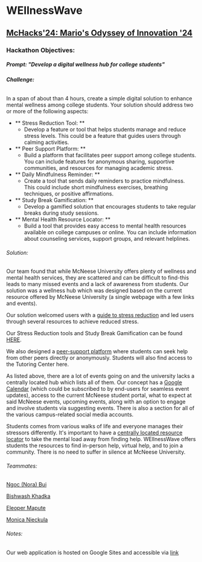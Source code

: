 # WEllnessWave

## [McHacks&#39;24: Mario&#39;s Odyssey of Innovation &#39;24](https://mchacksnsbe.devpost.com/?ref_feature=challenge&ref_medium=your-open-hackathons&ref_content=Upcoming)

### Hackathon Objectives:

##### Prompt: "Develop a digital wellness hub for college students"

###### **Challenge:**

In a span of about than 4 hours, create a simple digital solution to enhance mental wellness among college students. Your solution should address two or more of the following aspects:

* ** Stress Reduction Tool: **
  * Develop a feature or tool that helps students manage and reduce stress levels. This could be a feature that guides users through calming activities.
* ** Peer Support Platform: **
  * Build a platform that facilitates peer support among college students. You can include features for anonymous sharing, supportive communities, and resources for managing academic stress.
* ** Daily Mindfulness Reminder: **
  * Create a tool that sends daily reminders to practice mindfulness. This could include short mindfulness exercises, breathing techniques, or positive affirmations.
* ** Study Break Gamification: **
  * Develop a gamified solution that encourages students to take regular breaks during study sessions.
* ** Mental Health Resource Locator: **
  * Build a tool that provides easy access to mental health resources available on college campuses or online. You can include information about counseling services, support groups, and relevant helplines.

###### Solution:

Our team found that while McNeese University offers plenty of wellness and mental health services, they are scattered and can be difficult to find-this leads to many missed events and a lack of awareness from students. Our solution was a wellness hub which was designed based on the current resource offered by McNeese University (a single webpage with a few links and events). 

Our solution welcomed users with a [guide to stress reduction](https://sites.google.com/view/wellnesswave/home?authuser=0) and led users through several resources to achieve reduced stress. 

Our Stress Reduction tools and Study Break Gamification can be found [HERE](https://sites.google.com/view/wellnesswave/stress-reduction?authuser=0).

We also designed a [peer-support platform](https://sites.google.com/view/wellnesswave/peer-support?authuser=0) where students can seek help from other peers directly or anonymously. Students will also find access to the Tutoring Center here. 

As listed above, there are a lot of events going on and the university lacks a centrally located hub which lists all of them. Our concept has a [Google Calendar](https://sites.google.com/view/wellnesswave/events?authuser=0) (which could be subscribed to by end-users for seamless event updates), access to the current McNeese student portal, what to expect at said McNeese events, upcoming events, along with an option to engage and involve students via suggesting events. There is also a section for all of the various campus-related social media accounts. 

Students comes from various walks of life and everyone manages their stressors differently. It's important to have a [centrally located resource locator](https://sites.google.com/view/wellnesswave/student-resources?authuser=0) to take the mental load away from finding help. WEllnessWave offers students the resources to find in-person help, virtual help, and to join a community. There is no need to suffer in silence at McNeese University.

###### Teammates:

[Ngoc (Nora) Bui](https://www.linkedin.com/in/ngoc-bui-846168199/)

[Bishwash Khadka ](https://www.linkedin.com/in/biswaskdk/)

[Eleoper Mapute](https://www.linkedin.com/in/eleopermapute/)

[Monica Nieckula](https://www.linkedin.com/in/monica-nieckula/)

###### Notes:

Our web application is hosted on Google Sites and accessible via [link](https://sites.google.com/view/wellnesswave/home?authuser=0)
